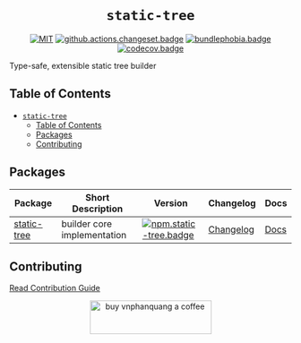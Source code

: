 <div align="center">

# `static-tree`

[![MIT][license.badge]][license] [![github.actions.changeset.badge]][github.actions.changeset] [![bundlephobia.badge]][bundlephobia] [![codecov.badge]][codecov]

</div>

Type-safe, extensible static tree builder

## Table of Contents

- [`static-tree`](#static-tree)
  - [Table of Contents](#table-of-contents)
  - [Packages](#packages)
  - [Contributing](#contributing)

## Packages

<!-- This monorepo includes several packages that have self-managed release lifecycle. Refer to each package for more details. -->

| Package | Short Description | Version | Changelog | Docs |
| --- | --- | --- | --- | --- |
| [static-tree][github.static-tree] | builder core implementation | [![npm.static-tree.badge]][npm.static-tree] | [Changelog][github.static-tree.changelog] | [Docs][github.static-tree.docs] |

## Contributing

[Read Contribution Guide][github.contributing]

<p align="center">
  <a href="https://www.buymeacoffee.com/vnphanquang" target="_blank">
    <img
      src="https://cdn.buymeacoffee.com/buttons/v2/default-yellow.png"
      height="60"
      width="217"
      alt="buy vnphanquang a coffee"
    />
  </a>
</p>

<!-- github specifics -->
[github.contributing]: ./CONTRIBUTING.md
[github.static-tree]: https://github.com/vnphanquang/static-tree/blob/main/packages/static-tree
[github.static-tree.changelog]: https://github.com/vnphanquang/static-tree/blob/main/packages/static-tree/CHANGELOG.md
[github.static-tree.docs]: https://github.com/vnphanquang/static-tree/blob/main/packages/static-tree/api/docs/index.md

<!-- npm -->
[npm.static-tree.badge]: https://img.shields.io/npm/v/static-tree
[npm.static-tree]: https://www.npmjs.com/package/static-tree

<!-- heading badge -->
[bundlephobia.badge]: https://img.shields.io/bundlephobia/minzip/static-tree?label=minzipped
[bundlephobia]: https://bundlephobia.com/package/static-tree
[license.badge]: https://img.shields.io/badge/license-MIT-blue.svg
[license]: ./LICENSE
[github.actions.changeset.badge]: https://github.com/vnphanquang/static-tree/actions/workflows/changeset.yaml/badge.svg
[github.actions.changeset]: https://github.com/vnphanquang/static-tree/actions/workflows/changeset.yaml
[codecov.badge]: https://codecov.io/github/vnphanquang/static-tree/coverage.svg?branch=main
[codecov]: https://codecov.io/github/vnphanquang/static-tree?branch=main
